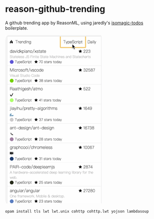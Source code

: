 # reason-github-trending
A github trending app by ReasonML, using jaredly's [isomagic-todos](https://github.com/jaredly/isomagic-todos/) boilerplate.

![](screenshot.gif)

```sh
opam install tls lwt lwt.unix cohttp cohttp.lwt yojson lambdasoup
```
